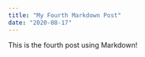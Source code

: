 ```yaml
---
title: "My Fourth Markdown Post"
date: "2020-08-17"
---
```


This is the fourth post using Markdown!
